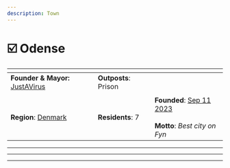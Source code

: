 ```yaml
---
description: Town
---
```


# ☑️ Odense

<table data-view="cards"><thead><tr><th></th><th></th><th></th></tr></thead><tbody><tr><td><strong>Founder &#x26; Mayor:</strong> <a href="../../players/justavirus.md">JustAVirus</a></td><td><strong>Outposts</strong>: Prison</td><td></td></tr><tr><td><img src="../../../../.gitbook/assets/Odense.png" alt="" data-size="original"></td><td></td><td></td></tr><tr><td><strong>Region</strong>: <a href="./">Denmark</a></td><td><strong>Residents</strong>: 7</td><td><strong>Founded</strong>: <a href="../../../../additional-guides-and-commands/server-dates/september-23.md#sep-11">Sep 11 2023</a><br><br><strong>Motto</strong>: <em>Best city on Fyn</em></td></tr></tbody></table>

***

***

***
